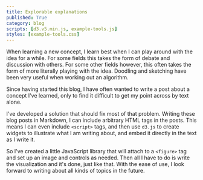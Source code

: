 ```yaml
---
title: Explorable explanations
published: True
category: blog
scripts: [d3.v5.min.js, example-tools.js]
styles: [example-tools.css]
---
```


When learning a new concept, I learn best when I can play around with the idea
for a while. For some fields this takes the form of debate and discussion with
others. For some other fields however, this often takes the form of more
literally playing with the idea. Doodling and sketching have been very useful
when working out an algorithm.

Since having started this blog, I have often wanted to write a post about a
concept I've learned, only to find it difficult to get my point across by text
alone.

I've developed a solution that should fix most of that problem. Writing these
blog posts in Markdown, I can include arbitrary HTML tags in the posts. This
means I can even include `<script>` tags, and then use `d3.js` to create
widgets to illustrate what I am writing about, and embed it directly in the
text as I write it.

<figure class="demo" id="example1"></figure>
<script>
// set up demo
exampleTools.createDemo("example1", "An example animation");

// select element
var svg = d3.select("#example1-svg");

// get svg bounds
var h = svg.node().getBoundingClientRect().height;
var w = svg.node().getBoundingClientRect().width;

function animation() {
	var circle = svg.append("circle")
		.attr("cx", 0 + 0.25 * h)
		.attr("cy", "50%")
		.attr("r", h * 0.125)
		.attr("fill", "#00CCFF");

	repeat();

	function repeat() {
		circle
			.attr("cx", 0 + 0.25 * h)
			.attr("fill", "#00CCFF")
			.transition()
			.duration(2000)

			.attr("cx", w - 0.25 * h)
			.attr("fill", "#00FF99")
			.transition()
			.duration(2000)

			.attr("cx", 0 + 0.25 * h)
			.attr("fill", "#00CCFF")

			.on("end", repeat);
	}
};

animation();
</script>

So I've created a little JavaScript library that will attach to a `<figure>`
tag and set up an image and controls as needed. Then all I have to do is write
the visualization and it's done, just like that. With the ease of use, I look
forward to writing about all kinds of topics in the future.

